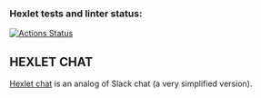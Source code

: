 ### Hexlet tests and linter status:

[![Actions Status](https://github.com/SplitCode/frontend-project-12/actions/workflows/hexlet-check.yml/badge.svg)](https://github.com/SplitCode/frontend-project-12/actions)

## HEXLET CHAT

[Hexlet chat](https://frontend-project-12-c3ik.onrender.com) is an analog of Slack chat (a very simplified version).
